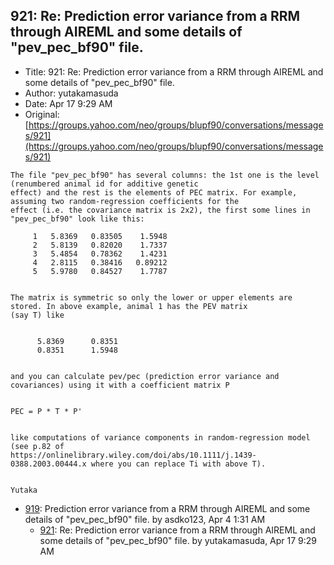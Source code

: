 ## 921: Re: Prediction error variance from a RRM through AIREML and some details of "pev_pec_bf90" file.

- Title: 921: Re: Prediction error variance from a RRM through AIREML and some details of "pev_pec_bf90" file.
- Author: yutakamasuda
- Date: Apr 17 9:29 AM
- Original: [https://groups.yahoo.com/neo/groups/blupf90/conversations/messages/921](https://groups.yahoo.com/neo/groups/blupf90/conversations/messages/921)

```
The file "pev_pec_bf90" has several columns: the 1st one is the level (renumbered animal id for additive genetic
effect) and the rest is the elements of PEC matrix. For example, assuming two random-regression coefficients for the
effect (i.e. the covariance matrix is 2x2), the first some lines in "pev_pec_bf90" look like this:

	 1   5.8369	  0.83505	 1.5948    
	 2   5.8139	  0.82020	 1.7337    
	 3   5.4854	  0.78362	 1.4231    
	 4   2.8115	  0.38416	0.89212    
	 5   5.9780	  0.84527	 1.7787    


The matrix is symmetric so only the lower or upper elements are stored. In above example, animal 1 has the PEV matrix
(say T) like 


      5.8369	  0.8351
      0.8351	  1.5948


and you can calculate pev/pec (prediction error variance and covariances) using it with a coefficient matrix P


PEC = P * T * P'


like computations of variance components in random-regression model (see p.82 of
https://onlinelibrary.wiley.com/doi/abs/10.1111/j.1439-0388.2003.00444.x where you can replace Ti with above T).


Yutaka
```

- [919](0919.md): Prediction error variance from a RRM through AIREML and some details of &quot;pev_pec_bf90&quot; file. by asdko123, Apr 4 1:31 AM
    - [921](0921.md): Re: Prediction error variance from a RRM through AIREML and some details of &quot;pev_pec_bf90&quot; file. by yutakamasuda, Apr 17 9:29 AM
